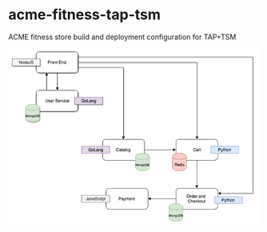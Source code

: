 # acme-fitness-tap-tsm
ACME fitness store build and deployment configuration for TAP+TSM

![Local host](acmeshop.png)
